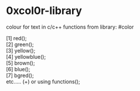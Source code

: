 # 0xcol0r-library
colour for text in c/c++
functions from library:
#color

[1] red();
<br>
[2] green();
<br>
[3] yellow();<br>
[4] yellowblue();<br>
[5] brown();<br>
[6] blue();<br>
[7] bgred();<br>
etc.....
(+) or using
functions();
